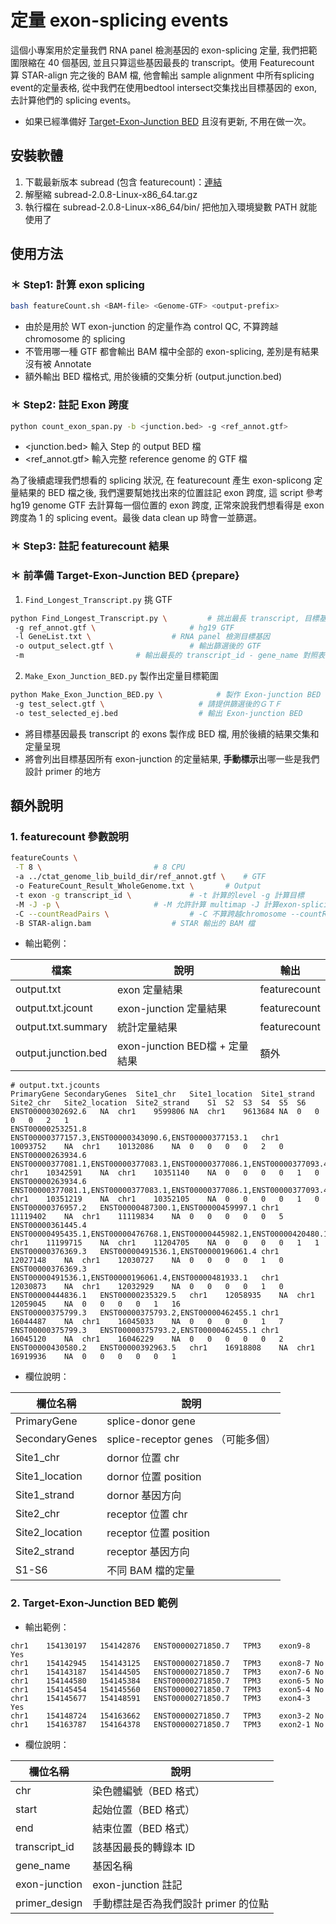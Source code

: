 # 定量 exon-splicing events

這個小專案用於定量我們 RNA panel 檢測基因的 exon-splicing 定量, 我們把範圍限縮在 40 個基因, 並且只算這些基因最長的 transcript。使用 Featurecount 算 STAR-align 完之後的 BAM 檔, 他會輸出 sample alignment 中所有splicing event的定量表格, 從中我們在使用bedtool intersect交集找出目標基因的 exon, 去計算他們的 splicing events。

* 如果已經準備好 [Target-Exon-Junction BED](#prepare) 且沒有更新, 不用在做一次。

## 安裝軟體

1. 下載最新版本 subread (包含 featurecount)：[連結](https://sourceforge.net/projects/subread/files/subread-2.0.8/subread-2.0.8-Linux-x86_64.tar.gz/download)
2. 解壓縮 subread-2.0.8-Linux-x86_64.tar.gz
3. 執行檔在 subread-2.0.8-Linux-x86_64/bin/ 把他加入環境變數 PATH 就能使用了

## 使用方法

### ＊ Step1: 計算 exon splicing

```bash
bash featureCount.sh <BAM-file> <Genome-GTF> <output-prefix>
```

* 由於是用於 WT exon-junction 的定量作為 control QC, 不算跨越 chromosome 的 splicing
* 不管用哪一種 GTF 都會輸出 BAM 檔中全部的 exon-splicing, 差別是有結果沒有被 Annotate
* 額外輸出 BED 檔格式, 用於後續的交集分析 (output.junction.bed)

### ＊ Step2: 註記 Exon 跨度

```bash
python count_exon_span.py -b <junction.bed> -g <ref_annot.gtf>
```

* <junction.bed> 輸入 Step 的 output BED 檔
* <ref_annot.gtf> 輸入完整 reference genome 的 GTF 檔

為了後續處理我們想看的 splicing 狀況, 在 featurecount 產生 exon-splicong 定量結果的 BED 檔之後, 我們還要幫她找出來的位置註記 exon 跨度, 這 script 參考 hg19 genome GTF 去計算每一個位置的 exon 跨度, 正常來說我們想看得是 exon 跨度為 1 的 splicing event。最後 data clean up 時會一並篩選。

### ＊ Step3: 註記 featurecount 結果


### ＊ 前準備 Target-Exon-Junction BED {prepare}

1. `Find_Longest_Transcript.py` 挑 GTF

```bash
python Find_Longest_Transcript.py \			# 挑出最長 transcript, 目標基因的 GTF
 -g ref_annot.gtf \ 					# hg19 GTF
 -l GeneList.txt \					# RNA panel 檢測目標基因
 -o output_select.gtf \					# 輸出篩選後的 GTF
 -m							# 輸出最長的 transcript_id - gene_name 對照表
```

2. `Make_Exon_Junction_BED.py` 製作出定量目標範圍

```bash
python Make_Exon_Junction_BED.py \			  # 製作 Exon-junction BED 檔
 -g test_select.gtf \					  # 請提供篩選後的ＧＴＦ
 -o test_selected_ej.bed				  # 輸出 Exon-junction BED
```

* 將目標基因最長 transcript 的 exons 製作成 BED 檔, 用於後續的結果交集和定量呈現
* 將會列出目標基因所有 exon-junction 的定量結果, **手動標示**出哪一些是我們設計 primer 的地方

## 額外說明

### **1. featurecount 參數說明**

```bash
featureCounts \
 -T 8 \ 						# 8 CPU
 -a ../ctat_genome_lib_build_dir/ref_annot.gtf \	# GTF
 -o FeatureCount_Result_WholeGenome.txt \		# Output
 -t exon -g transcript_id \				# -t 計算的level -g 計算目標
 -M -J -p \						# -M 允許計算 multimap -J 計算exon-splicing -p Pair-end data
 -C --countReadPairs \ 					# -C 不算跨越chromosome --countReadPairs 算一整個 fragment
 -B STAR-align.bam					# STAR 輸出的 BAM 檔
```

* 輸出範例：

| 檔案                | 說明                            | 輸出         |
| ------------------- | ------------------------------- | ------------ |
| output.txt          | exon 定量結果                   | featurecount |
| output.txt.jcount   | exon-junction 定量結果         | featurecount |
| output.txt.summary  | 統計定量結果                    | featurecount |
| output.junction.bed | exon-junction BED檔 + 定量結果 | 額外         |

```plaintext
# output.txt.jcounts
PrimaryGene	SecondaryGenes	Site1_chr	Site1_location	Site1_strand	Site2_chr	Site2_location	Site2_strand	S1	S2	S3	S4	S5	S6
ENST00000302692.6	NA	chr1	9599806	NA	chr1	9613684	NA	0	0	0	0	2	1
ENST00000253251.8	ENST00000377157.3,ENST00000343090.6,ENST00000377153.1	chr1	10093752	NA	chr1	10132086	NA	0	0	0	0	2	0
ENST00000263934.6	ENST00000377081.1,ENST00000377083.1,ENST00000377086.1,ENST00000377093.4,ENST00000497835.1	chr1	10342591	NA	chr1	10351140	NA	0	0	0	0	1	0
ENST00000263934.6	ENST00000377081.1,ENST00000377083.1,ENST00000377086.1,ENST00000377093.4,ENST00000497835.1	chr1	10351219	NA	chr1	10352105	NA	0	0	0	0	1	0
ENST00000376957.2	ENST00000487300.1,ENST00000459997.1	chr1	11119402	NA	chr1	11119834	NA	0	0	0	0	0	5
ENST00000361445.4	ENST00000495435.1,ENST00000476768.1,ENST00000445982.1,ENST00000420480.1	chr1	11199715	NA	chr1	11204705	NA	0	0	0	0	1	1
ENST00000376369.3	ENST00000491536.1,ENST00000196061.4	chr1	12027148	NA	chr1	12030727	NA	0	0	0	0	1	0
ENST00000376369.3	ENST00000491536.1,ENST00000196061.4,ENST00000481933.1	chr1	12030873	NA	chr1	12032929	NA	0	0	0	0	1	0
ENST00000444836.1	ENST00000235329.5	chr1	12058935	NA	chr1	12059045	NA	0	0	0	0	1	16
ENST00000375799.3	ENST00000375793.2,ENST00000462455.1	chr1	16044487	NA	chr1	16045033	NA	0	0	0	0	1	7
ENST00000375799.3	ENST00000375793.2,ENST00000462455.1	chr1	16045120	NA	chr1	16046229	NA	0	0	0	0	0	2
ENST00000430580.2	ENST00000392963.5	chr1	16918808	NA	chr1	16919936	NA	0	0	0	0	0	1
```

* 欄位說明：

| **欄位名稱** | **說明**                     |
| ------------------ | ---------------------------------- |
| PrimaryGene        | splice-donor gene                  |
| SecondaryGenes     | splice-receptor genes （可能多個） |
| Site1_chr          | dornor 位置 chr                    |
| Site1_location     | dornor 位置 position               |
| Site1_strand       | dornor 基因方向                    |
| Site2_chr          | receptor 位置 chr                  |
| Site2_location     | receptor 位置 position             |
| Site2_strand       | receptor 基因方向                  |
| S1-S6              | 不同 BAM 檔的定量                  |

### **2.  Target-Exon-Junction BED 範例**

* 輸出範例：

```plaintext
chr1	154130197	154142876	ENST00000271850.7	TPM3	exon9-8	Yes
chr1	154142945	154143125	ENST00000271850.7	TPM3	exon8-7	No
chr1	154143187	154144505	ENST00000271850.7	TPM3	exon7-6	No
chr1	154144580	154145384	ENST00000271850.7	TPM3	exon6-5	No
chr1	154145454	154145560	ENST00000271850.7	TPM3	exon5-4	No
chr1	154145677	154148591	ENST00000271850.7	TPM3	exon4-3	Yes
chr1	154148724	154163662	ENST00000271850.7	TPM3	exon3-2	No
chr1	154163787	154164378	ENST00000271850.7	TPM3	exon2-1	No
```

* 欄位說明：

| **欄位名稱** | **說明**                       |
| ------------------ | ------------------------------------ |
| chr                | 染色體編號（BED 格式）               |
| start              | 起始位置（BED 格式）                 |
| end                | 結束位置（BED 格式）                 |
| transcript_id      | 該基因最長的轉錄本 ID                |
| gene_name          | 基因名稱                             |
| exon-junction      | exon-junction 註記                   |
| primer_design      | 手動標註是否為我們設計 primer 的位點 |
